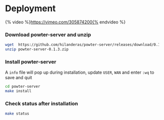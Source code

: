 # Deployment
{% video %}https://vimeo.com/305874200{% endvideo %}

### Download powter-server and unzip
```bash
wget  https://github.com/hilanderas/powter-server/releases/download/0.1.3/powter-server-0.1.3.zip
unzip powter-server-0.1.3.zip
```

### Install powter-server
A `info` file will pop up during installation, update `USER`, `WAN` and enter `:wq` to save and quit
```bash
cd powter-server
make install
```

### Check status after installation
```bash
make status
```

